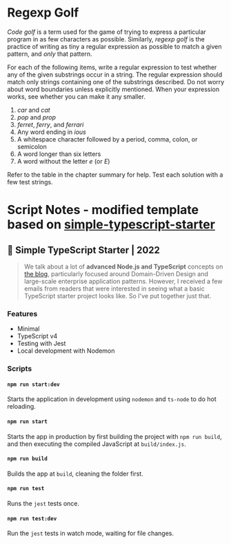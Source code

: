# Regexp Golf

_Code golf_ is a term used for the game of trying to express a particular program in as few characters as possible. Similarly, _regexp golf_ is the practice of
writing as tiny a regular expression as possible to match a given pattern, and
_only_ that pattern.

For each of the following items, write a regular expression to test
whether any of the given substrings occur in a string. The regular expression should match only strings containing one of the substrings described.
Do not worry about word boundaries unless explicitly mentioned. When
your expression works, see whether you can make it any smaller.

1. _car_ and _cat_
2. _pop_ and _prop_
3. _ferret_, _ferry_, and _ferrari_
4. Any word ending in _ious_
5. A whitespace character followed by a period, comma, colon, or
semicolon
6. A word longer than six letters
7. A word without the letter _e_ (or _E_)

Refer to the table in the chapter summary for help. Test each solution
with a few test strings.

# Script Notes - modified template based on [simple-typescript-starter](https://github.com/stemmlerjs/simple-typescript-starter)

## 🧰 Simple TypeScript Starter | 2022

> We talk about a lot of **advanced Node.js and TypeScript** concepts on [the blog](https://khalilstemmler.com), particularly focused around Domain-Driven Design and large-scale enterprise application patterns. However, I received a few emails from readers that were interested in seeing what a basic TypeScript starter project looks like. So I've put together just that.

### Features

- Minimal
- TypeScript v4
- Testing with Jest
- Local development with Nodemon

### Scripts

#### `npm run start:dev`

Starts the application in development using `nodemon` and `ts-node` to do hot reloading.

#### `npm run start`

Starts the app in production by first building the project with `npm run build`, and then executing the compiled JavaScript at `build/index.js`.

#### `npm run build`

Builds the app at `build`, cleaning the folder first.

#### `npm run test`

Runs the `jest` tests once.

#### `npm run test:dev`

Run the `jest` tests in watch mode, waiting for file changes.
